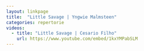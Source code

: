 ```yaml
---
layout: linkpage
title:  "Little Savage | Yngwie Malmsteen"
categories: repertorie
videos:
  - title: "Little Savage | Cesario Filho"
    url: https://www.youtube.com/embed/1kxYMPabSLM
---
```

